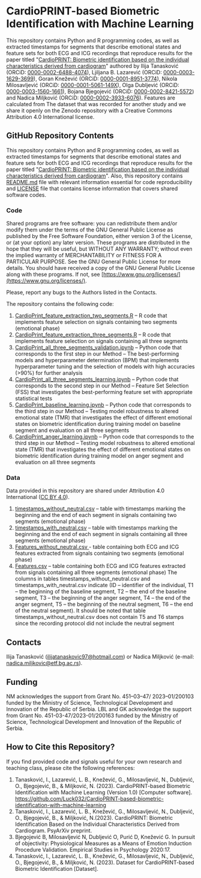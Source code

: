 # CardioPRINT-based Biometric Identification with Machine Learning
This repository contains Python and R programming codes, as well as extracted timestamps for segments that describe emotional states and feature sets for both ECG and ICG recordings that reproduce results for the paper titled "[CardioPRINT: Biometric identification based on the individual characteristics derived from cardiogram](link)" authored by Ilija Tanasković (ORCiD: [0000-0002-6488-4074](https://orcid.org/0000-0002-6488-4074)), Ljiljana B. Lazarević (ORCiD: [0000-0003-1629-3699](https://orcid.org/0000-0003-1629-3699)), Goran Knežević (ORCiD: [0000-0001-8951-3774](https://orcid.org/0000-0001-8951-3774)), Nikola Milosavljević (ORCiD: [0000-0001-5061-149X](https://orcid.org/0000-0001-5061-149X)), Olga Dubljević (ORCiD: [0000-0003-1560-1661](https://orcid.org/0000-0003-1560-1661)), Bojana Bjegojević (ORCiD: [0000-0002-8421-5572](https://orcid.org/0000-0002-8421-5572)) and Nadica Miljković (ORCiD: [0000-0002-3933-6076](https://orcid.org/0000-0002-3933-6076)). Features are calculated  from The dataset that was recorded for another study and we share it openly on the Zenodo repository with a Creative Commons Attribution 4.0 International license.

## GitHub Repository Contents
This repository contains Python and R programming codes, as well as extracted timestamps for segments that describe emotional states and feature sets for both ECG and ICG recordings that reproduce results for the paper titled "[CardioPRINT: Biometric identification based on the individual characteristics derived from cardiogram](link)".
Also, this repository contains [README.md](https://github.com/Luck032/CardioPRINT-biometric-identification-with-machine-learning/blob/main/README.md) file with relevant information essential for code reproducibility and [LICENSE](https://github.com/Luck032/CardioPRINT-biometric-identification-with-machine-learning/blob/main/LICENSE) file that contains license information that covers shared software codes.

### Code
Shared programs are free software: you can redistribute them and/or modify them under the terms of the GNU General Public License as published by the Free Software Foundation, either version 3 of the License, or (at your option) any later version. These programs are distributed in the hope that they will be useful, but WITHOUT ANY WARRANTY; without even the implied warranty of MERCHANTABILITY or FITNESS FOR A PARTICULAR PURPOSE. See the GNU General Public License for more details. You should have received a copy of the GNU General Public License along with these programs. If not, see [https://www.gnu.org/licenses/](https://www.gnu.org/licenses/).

Please, report any bugs to the Authors listed in the Contacts.

The repository contains the following code:

1)	[CardioPrint_feature_extraction_two_segments.R](https://github.com/Luck032/CardioPRINT-biometric-identification-with-machine-learning/blob/main/CardioPrint_feature_extraction_two_segments.R) – R code that implements feature selection on signals containing two segments (emotional phase)
2)	[CardioPrint_feature_extraction_three_segments.R](https://github.com/Luck032/CardioPRINT-biometric-identification-with-machine-learning/blob/main/CardioPrint_feature_extraction_three_segments.R) – R code that implements feature selection on signals containing all three segments
3)	[CardioPrint_all_three_segments_validation.ipynb](https://github.com/Luck032/CardioPRINT-biometric-identification-with-machine-learning/blob/main/CardioPrint_all_three_segments_validation.ipynb) – Python code that corresponds to the first step in our Method – The best-performing models and hyperparameter determination (BPM) that implements hyperparameter tuning and the selection of models with high accuracies (>90%) for further analysis
4)	[CardioPrint_all_three_segments_learning.ipynb](https://github.com/Luck032/CardioPRINT-biometric-identification-with-machine-learning/blob/main/CardioPrint_all_three_segments_learning.ipynb) – Python code that corresponds to the second step in our Method – Feature Set Selection (FSS) that investigates the best-performing feature set with appropriate statistical tests
5)	[CardioPrint_baseline_learning.ipynb](https://github.com/Luck032/CardioPRINT-biometric-identification-with-machine-learning/blob/main/CardioPrint_baseline_learning.ipynb) – Python code that corresponds to the third step in our Method – Testing model robustness to altered emotional state (TMR) that investigates the effect of different emotional states on biometric identification during training model on baseline segment and evaluation on all three segments
6)	[CardioPrint_anger_learning.ipynb](https://github.com/Luck032/CardioPRINT-biometric-identification-with-machine-learning/blob/main/CardioPrint_anger_learning.ipynb) – Python code that corresponds to the third step in our Method – Testing model robustness to altered emotional state (TMR) that investigates the effect of different emotional states on biometric identification during training model on anger segment and evaluation on all three segments

### Data
Data provided in this repository are shared under Attribution 4.0 International ([CC BY 4.0](https://creativecommons.org/licenses/by/4.0/)). 

1)	[timestamps_without_neutral.csv](https://github.com/Luck032/CardioPRINT-biometric-identification-with-machine-learning/blob/main/timestamps_without_neutral.csv) – table with timestamps marking the beginning and the end of each segment in signals containing two segments (emotional phase)
2)	[timestamps_with_neutral.csv](https://github.com/Luck032/CardioPRINT-biometric-identification-with-machine-learning/blob/main/timestamps_with_neutral.csv) – table with timestamps marking the beginning and the end of each segment in signals containing all three segments (emotional phase)
3)	[Features_without_neutral.csv ](https://github.com/Luck032/CardioPRINT-biometric-identification-with-machine-learning/blob/main/Features_without_neutral.csv) - table containing both ECG and ICG features extracted from signals containing two segments (emotional phase)
4)	[Features.csv](https://github.com/Luck032/CardioPRINT-biometric-identification-with-machine-learning/blob/main/Features.csv) – table containing both ECG and ICG features extracted from signals containing all three segments (emotional phase)
The columns in tables timestamps_without_neutral.csv and  timestamps_with_neutral.csv indicate (ID – identifier of the individual, T1 – the beginning of the baseline segment, T2 – the end of the baseline segment, T3 – the beginning of the anger segment, T4 – the end of the anger segment, T5 – the beginning of the neutral segment, T6 – the end of the neutral segment).
It should be noted that table timestamps_without_neutral.csv does not contain T5 and T6 stamps since the recording protocol did not include the neutral segment

## Contacts
Ilija Tanasković ([ilijatanaskovic97@hotmail.com](mailto:ilijatanaskovic97@hotmail.com)) or Nadica Miljković (e-mail: [nadica.miljkovic@etf.bg.ac.rs](mailto:nadica.miljkovic@etf.bg.ac.rs)).

## Funding
NM acknowledges the support from Grant No. 451–03–47/ 2023–01/200103 funded by the Ministry of Science, Technological Development and Innovation of the Republic of Serbia. LBL and GK acknowledge the support from Grant No. 451-03-47/2023-01/200163 funded by the Ministry of Science, Technological Development and Innovation of the Republic of Serbia.

## How to Cite this Repository?
If you find provided code and signals useful for your own research and teaching class, please cite the following references:
1) Tanasković, I., Lazarević, L. B., Knežević, G., Milosavljević, N., Dubljević, O., Bjegojević, B., & Miljković, N. (2023). CardioPRINT-based Biometric Identification with Machine Learning (Version 1.0) [Computer software]. https://github.com/Luck032/CardioPRINT-based-biometric-identification-with-machine-learning
2) Tanasković, I., Lazarević, L. B., Knežević, G., Milosavljević, N., Dubljević, O., Bjegojević, B., & Miljković, N.(2023). CardioPRINT: Biometric Identification Based on the Individual Characteristics Derived from Cardiogram. PsyArXiv preprint.
3) Bjegojević B, Milosavljević N, Dubljević O, Purić D, Knežević G. In pursuit of objectivity: Physiological Measures as a Means of Emotion Induction Procedure Validation. Empirical Studies in Psychology 2020:17.
4) Tanasković, I., Lazarević, L. B., Knežević, G., Milosavljević, N., Dubljević, O., Bjegojević, B., & Miljković, N. (2023). Dataset for CardioPRINT-based Biometric Identification [Dataset]. 
